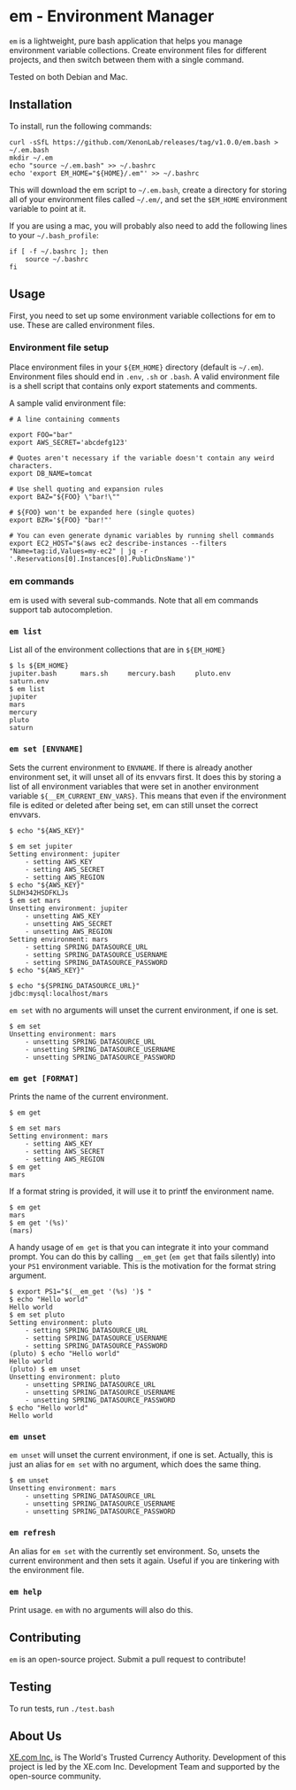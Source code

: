 # em - Environment Manager

`em` is a lightweight, pure bash application that helps you manage environment variable collections. Create environment files for different projects, and then switch between them with a single command.

Tested on both Debian and Mac.


## Installation

To install, run the following commands:

```
curl -sSfL https://github.com/XenonLab/releases/tag/v1.0.0/em.bash > ~/.em.bash
mkdir ~/.em
echo "source ~/.em.bash" >> ~/.bashrc
echo 'export EM_HOME="${HOME}/.em"' >> ~/.bashrc
```

This will download the em script to `~/.em.bash`, create a directory for storing all of your environment files called `~/.em/`, and set the `$EM_HOME` environment variable to point at it.

If you are using a mac, you will probably also need to add the following lines to your `~/.bash_profile`:

```
if [ -f ~/.bashrc ]; then
	source ~/.bashrc
fi
```


## Usage

First, you need to set up some environment variable collections for em to use. These are called environment files.

### Environment file setup

Place environment files in your `${EM_HOME}` directory (default is `~/.em`). Environment files should end in `.env`, `.sh` or `.bash`. A valid environment file is a shell script that contains only export statements and comments.

A sample valid environment file:

```
# A line containing comments

export FOO="bar"
export AWS_SECRET='abcdefg123'

# Quotes aren't necessary if the variable doesn't contain any weird characters.
export DB_NAME=tomcat

# Use shell quoting and expansion rules
export BAZ="${FOO} \"bar!\""

# ${FOO} won't be expanded here (single quotes)
export BZR='${FOO} "bar!"'

# You can even generate dynamic variables by running shell commands
export EC2_HOST="$(aws ec2 describe-instances --filters "Name=tag:id,Values=my-ec2" | jq -r '.Reservations[0].Instances[0].PublicDnsName')"
```


### em commands

em is used with several sub-commands. Note that all em commands support tab autocompletion.


### `em list`

List all of the environment collections that are in `${EM_HOME}`

```
$ ls ${EM_HOME}
jupiter.bash      mars.sh     mercury.bash     pluto.env     saturn.env
$ em list
jupiter
mars
mercury
pluto
saturn
```


### `em set [ENVNAME]`

Sets the current environment to `ENVNAME`. If there is already another environment set, it will unset all of its envvars first. It does this by storing a list of all environment variables that were set in another environment variable `${__EM_CURRENT_ENV_VARS}`. This means that even if the environment file is edited or deleted after being set, em can still unset the correct envvars.

```
$ echo "${AWS_KEY}"

$ em set jupiter
Setting environment: jupiter
    - setting AWS_KEY
    - setting AWS_SECRET
    - setting AWS_REGION
$ echo "${AWS_KEY}"
SLDH342HSDFKLJs
$ em set mars
Unsetting environment: jupiter
    - unsetting AWS_KEY
    - unsetting AWS_SECRET
    - unsetting AWS_REGION
Setting environment: mars
    - setting SPRING_DATASOURCE_URL
    - setting SPRING_DATASOURCE_USERNAME
    - setting SPRING_DATASOURCE_PASSWORD
$ echo "${AWS_KEY}"

$ echo "${SPRING_DATASOURCE_URL}"
jdbc:mysql:localhost/mars
```

`em set` with no arguments will unset the current environment, if one is set.

```
$ em set
Unsetting environment: mars
    - unsetting SPRING_DATASOURCE_URL
    - unsetting SPRING_DATASOURCE_USERNAME
    - unsetting SPRING_DATASOURCE_PASSWORD
```


### `em get [FORMAT]`

Prints the name of the current environment.

```
$ em get

$ em set mars
Setting environment: mars
    - setting AWS_KEY
    - setting AWS_SECRET
    - setting AWS_REGION
$ em get
mars
```

If a format string is provided, it will use it to printf the environment name.

```
$ em get
mars
$ em get '(%s)'
(mars)
```

A handy usage of `em get` is that you can integrate it into your command prompt. You can do this by calling `__em_get` (`em get` that fails silently) into your `PS1` environment variable. This is the motivation for the format string argument.

```
$ export PS1="$(__em_get '(%s) ')$ "
$ echo "Hello world"
Hello world
$ em set pluto
Setting environment: pluto
    - setting SPRING_DATASOURCE_URL
    - setting SPRING_DATASOURCE_USERNAME
    - setting SPRING_DATASOURCE_PASSWORD
(pluto) $ echo "Hello world"
Hello world
(pluto) $ em unset
Unsetting environment: pluto
    - unsetting SPRING_DATASOURCE_URL
    - unsetting SPRING_DATASOURCE_USERNAME
    - unsetting SPRING_DATASOURCE_PASSWORD
$ echo "Hello world"
Hello world
```


### `em unset`

`em unset` will unset the current environment, if one is set. Actually, this is just an alias for `em set` with no argument, which does the same thing.

```
$ em unset
Unsetting environment: mars
    - unsetting SPRING_DATASOURCE_URL
    - unsetting SPRING_DATASOURCE_USERNAME
    - unsetting SPRING_DATASOURCE_PASSWORD
```


### `em refresh`

An alias for `em set` with the currently set environment. So, unsets the current environment and then sets it again. Useful if you are tinkering with the environment file.


### `em help`

Print usage. `em` with no arguments will also do this.


## Contributing

`em` is an open-source project. Submit a pull request to contribute!


## Testing

To run tests, run `./test.bash`


## About Us

[XE.com Inc.][1] is The World's Trusted Currency Authority. Development of this project is led by the XE.com Inc. Development Team and supported by the open-source community.

[1]: http://www.xe.com
